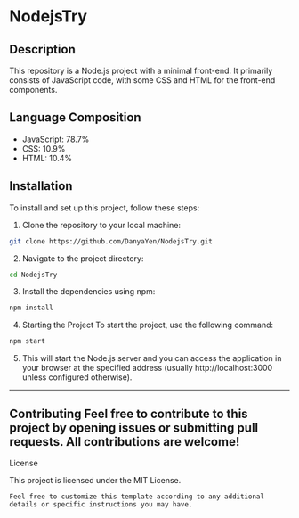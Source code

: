 # NodejsTry

## Description

This repository is a Node.js project with a minimal front-end. It primarily consists of JavaScript code, with some CSS and HTML for the front-end components.

## Language Composition

- JavaScript: 78.7%
- CSS: 10.9%
- HTML: 10.4%

## Installation

To install and set up this project, follow these steps:

1. Clone the repository to your local machine:

```bash
git clone https://github.com/DanyaYen/NodejsTry.git
```
2. Navigate to the project directory:

```bash
cd NodejsTry
```
3. Install the dependencies using npm:

``` bash
npm install
```
4. Starting the Project
To start the project, use the following command:
```bash
npm start
```
5. This will start the Node.js server and you can access the application in your browser at the specified address (usually http://localhost:3000 unless configured otherwise).
---
Contributing
  Feel free to contribute to this project by opening issues or submitting pull requests. All contributions are welcome!
---
License

This project is licensed under the MIT License.
``` code
Feel free to customize this template according to any additional details or specific instructions you may have.
```
